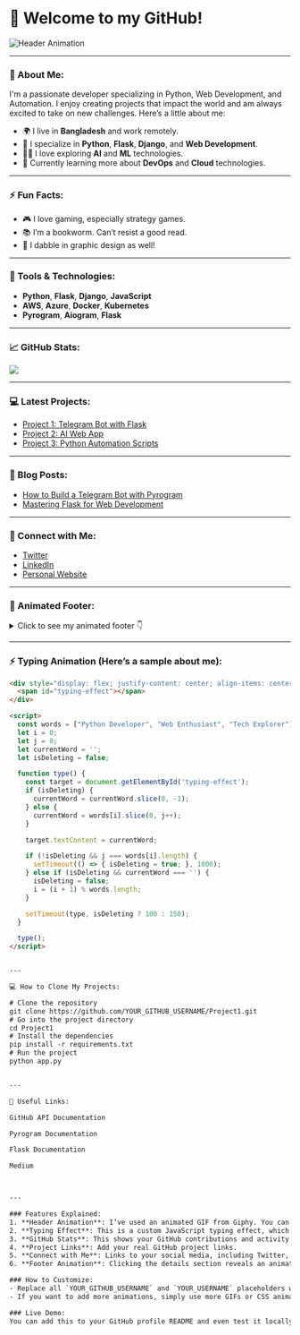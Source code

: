 # 👋 Welcome to my GitHub!

![Header Animation](https://media.giphy.com/media/2xGG2T1YmLfG0/giphy.gif)

---

### 🚀 About Me:
I'm a passionate developer specializing in Python, Web Development, and Automation. I enjoy creating projects that impact the world and am always excited to take on new challenges. Here’s a little about me:

- 🌍 I live in **Bangladesh** and work remotely.
- 🔧 I specialize in **Python**, **Flask**, **Django**, and **Web Development**.
- 🧑‍💻 I love exploring **AI** and **ML** technologies.
- 🌱 Currently learning more about **DevOps** and **Cloud** technologies.

---

### ⚡ Fun Facts:
- 🎮 I love gaming, especially strategy games.
- 📚 I’m a bookworm. Can’t resist a good read.
- 🎨 I dabble in graphic design as well!

---

### 🔧 Tools & Technologies:
- **Python**, **Flask**, **Django**, **JavaScript**
- **AWS**, **Azure**, **Docker**, **Kubernetes**
- **Pyrogram**, **Aiogram**, **Flask**

---

### 📈 GitHub Stats:

![](https://github-readme-stats.vercel.app/api?username=YOUR_GITHUB_USERNAME&show_icons=true&count_private=true&theme=radical)

---

### 💻 Latest Projects:

- [Project 1: Telegram Bot with Flask](https://github.com/YOUR_GITHUB_USERNAME/Project1)
- [Project 2: AI Web App](https://github.com/YOUR_GITHUB_USERNAME/Project2)
- [Project 3: Python Automation Scripts](https://github.com/YOUR_GITHUB_USERNAME/Project3)

---

### 📝 Blog Posts:

- [How to Build a Telegram Bot with Pyrogram](https://medium.com/@YOUR_USERNAME/telegram-bot-guide)
- [Mastering Flask for Web Development](https://medium.com/@YOUR_USERNAME/flask-guide)

---

### 🌟 Connect with Me:
- [Twitter](https://twitter.com/YOUR_USERNAME)
- [LinkedIn](https://linkedin.com/in/YOUR_USERNAME)
- [Personal Website](https://yourwebsite.com)

---

### 👾 Animated Footer:
<details>
  <summary>Click to see my animated footer 👇</summary>
  <img src="https://media.giphy.com/media/fA5N2BrG0xFRK/giphy.gif" alt="Footer Animation" />
</details>

---

### ⚡ Typing Animation (Here’s a sample about me):

```html
<div style="display: flex; justify-content: center; align-items: center; font-size: 20px;">
  <span id="typing-effect"></span>
</div>

<script>
  const words = ["Python Developer", "Web Enthusiast", "Tech Explorer"];
  let i = 0;
  let j = 0;
  let currentWord = '';
  let isDeleting = false;

  function type() {
    const target = document.getElementById('typing-effect');
    if (isDeleting) {
      currentWord = currentWord.slice(0, -1);
    } else {
      currentWord = words[i].slice(0, j++);
    }

    target.textContent = currentWord;

    if (!isDeleting && j === words[i].length) {
      setTimeout(() => { isDeleting = true; }, 1000);
    } else if (isDeleting && currentWord === '') {
      isDeleting = false;
      i = (i + 1) % words.length;
    }

    setTimeout(type, isDeleting ? 100 : 150);
  }

  type();
</script>


---

💻 How to Clone My Projects:

# Clone the repository
git clone https://github.com/YOUR_GITHUB_USERNAME/Project1.git
# Go into the project directory
cd Project1
# Install the dependencies
pip install -r requirements.txt
# Run the project
python app.py


---

🔗 Useful Links:

GitHub API Documentation

Pyrogram Documentation

Flask Documentation

Medium



---

### Features Explained:
1. **Header Animation**: I’ve used an animated GIF from Giphy. You can replace the link with any relevant animation that represents your profile.
2. **Typing Effect**: This is a custom JavaScript typing effect, which will show dynamic text on the page. You can change the text in the array to match your skills and personality.
3. **GitHub Stats**: This shows your GitHub contributions and activity.
4. **Project Links**: Add your real GitHub project links.
5. **Connect with Me**: Links to your social media, including Twitter, LinkedIn, and your personal website.
6. **Footer Animation**: Clicking the details section reveals an animation at the bottom for a bit of fun.

### How to Customize:
- Replace all `YOUR_GITHUB_USERNAME` and `YOUR_USERNAME` placeholders with your actual GitHub username and any other appropriate links.
- If you want to add more animations, simply use more GIFs or CSS animations, depending on what suits your style.

### Live Demo:
You can add this to your GitHub profile README and even test it locally using GitHub Pages if you want.
